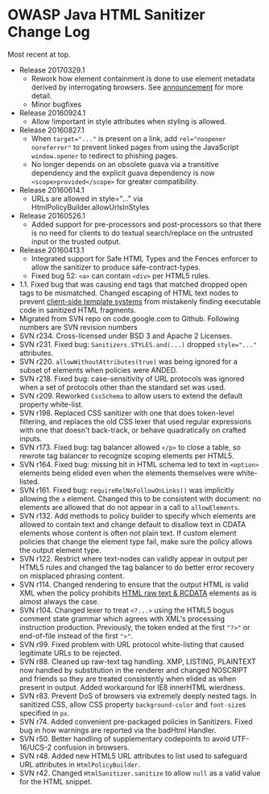 # OWASP Java HTML Sanitizer Change Log

Most recent at top.

  * Release 20170329.1
    * Rework how element containment is done to use element metadata
      derived by interrogating browsers.
      See [announcement](https://groups.google.com/forum/#!topic/owasp-java-html-sanitizer-support/KPOEjctiB_A) for more detail.
    * Minor bugfixes
  * Release 20160924.1
    * Allow !important in style attributes when styling is allowed.
  * Release 20160827.1
    * When `target="..."` is present on a link, add `rel="noopener noreferrer"`
      to prevent linked pages from using the JavaScript `window.opener` to
      redirect to phishing pages.
    * No longer depends on an obsolete guava via a transitive dependency and
      the explicit guava dependency is now `<scope>provided</scope>` for
      greater compatibility.
  * Release 20160614.1
    * URLs are allowed in style="..." via HtmlPolicyBuilder.allowUrlsInStyles
  * Release 20160526.1
    * Added support for pre-processors and post-processors so that there
      is no need for clients to do textual search/replace on the
      untrusted input or the trusted output.
  * Release 20160413.1
    * Integrated support for Safe HTML Types and the Fences enforcer to allow
      the sanitizer to produce safe-contract-types.
    * Fixed bug 52: `<a>` can contain `<div>` per HTML5 rules.
  * 1.1.  Fixed bug that was causing end tags that matched dropped open tags to be mismatched.
    Changed escaping of HTML text nodes to prevent [client-side template systems](docs/client-side-templates.md) from mistakenly finding executable code in sanitized HTML fragments.
  * Migrated from SVN repo on code.google.com to Github.  Following numbers are SVN revision numbers
  * SVN r234.  Cross-licensed under BSD 3 and Apache 2 Licenses.
  * SVN r231.  Fixed bug: `Sanitizers.STYLES.and(...)` dropped `style="..."` attributes.
  * SVN r220.  `allowWithoutAttributes(true)` was being ignored for a subset of elements when policies were ANDED.
  * SVN r218.  Fixed bug: case-sensitivity of URL protocols was ignored when a set of protocols other than the standard set was used.
  * SVN r209.  Reworked `CssSchema` to allow users to extend the default property white-list.
  * SVN r198.  Replaced CSS sanitizer with one that does token-level filtering, and replaces the old CSS lexer that used regular expressions with one that doesn't back-track, or behave quadratically on crafted inputs.
  * SVN r173.  Fixed bug: tag balancer allowed `</p>` to close a table, so rewrote tag balancer to recognize scoping elements per HTML5.
  * SVN r164.  Fixed bug: missing bit in HTML schema led to text in `<option>` elements being elided even when the elements themselves were white-listed.
  * SVN r161.  Fixed bug: `requireRelNoFollowOnLinks()` was implicitly allowing the `a` element.  Changed this to be consistent with document: no elements are allowed that do not appear in a call to `allowElements`.
  * SVN r132.  Add methods to policy builder to specify which elements are allowed to contain text and change default to disallow text in CDATA elements whose content is often not plain text.  If custom element policies that change the element type fail, make sure the policy allows the output element type.
  * SVN r122.  Restrict where text-nodes can validly appear in output per HTML5 rules and changed the tag balancer to do better error recovery on misplaced phrasing content.
  * SVN r114.  Changed rendering to ensure that the output HTML is valid XML when the policy prohibits [HTML raw text & RCDATA](http://www.whatwg.org/specs/web-apps/current-work/multipage/syntax.html#raw-text-elements) elements as is almost always the case.
  * SVN r104.  Changed lexer to treat `<?...>` using the HTML5 bogus comment state grammar which agrees with XML's processing instruction production.  Previously, the token ended at the first `"?>"` or end-of-file instead of the first `">"`.
  * SVN r99.  Fixed problem with URL protocol white-listing that caused legitimate URLs to be rejected.
  * SVN r88.  Cleaned up raw-text tag handling. XMP, LISTING, PLAINTEXT now handled by substitution in the renderer and changed NOSCRIPT and friends so they are treated consistently when elided as when present in output.  Added workaround for IE8 innerHTML wierdness.
  * SVN r83.  Prevent DoS of browsers via extremely deeply nested tags.  In sanitized CSS, allow CSS property `background-color` and `font-size`s specified in `px`.
  * SVN r74.  Added convenient pre-packaged policies in Sanitizers.  Fixed bug in how warnings are reported via the badHtml Handler.
  * SVN r50.  Better handling of supplementary codepoints to avoid UTF-16/UCS-2 confusion in browsers.
  * SVN r48.  Added new HTML5 URL attributes to list used to safeguard URL attributes in `HtmlPolicyBuilder`.
  * SVN r42.  Changed `HtmlSanitizer.sanitize` to allow `null` as a valid value for the HTML snippet.
